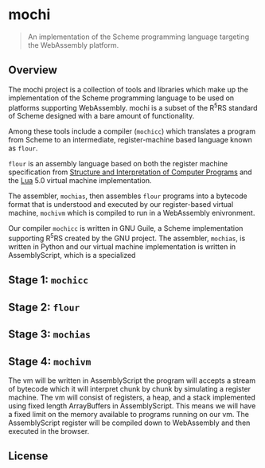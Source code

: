 # mochi

> An implementation of the Scheme programming language targeting the WebAssembly platform.

## Overview

The mochi project is a collection of tools and libraries which make up the implementation of the Scheme programming language to be used on platforms supporting WebAssembly. mochi is a subset of the R<sup>5</sup>RS standard of Scheme designed with a bare amount of functionality. 

Among these tools include a compiler (`mochicc`) which translates a program from Scheme to an intermediate, register-machine based language known as `flour`.

`flour` is an assembly language based on both the register machine specification from [Structure and Interpretation of Computer Programs](https://sarabander.github.io/sicp/html/) and the [Lua](https://www.lua.org/doc/jucs05.pdf) 5.0 virtual machine implementation.

The assembler, `mochias`, then assembles `flour` programs into a bytecode format that is understood and executed by our register-based virtual machine, `mochivm` which is compiled to run in a WebAssembly enivronment.

Our compiler `mochicc` is written in GNU Guile, a Scheme implementation supporting R<sup>5</sup>RS created by the GNU project. The assembler, `mochias`, is written in Python and our virtual machine implementation is written in AssemblyScript, which is a specialized

## Stage 1: `mochicc`

## Stage 2: `flour`

## Stage 3: `mochias`

## Stage 4: `mochivm`
The vm will be written in AssemblyScript the program will accepts a stream of bytecode which it will interpret chunk by chunk by simulating a register machine. The vm will consist of registers, a heap, and a stack implemented using fixed length ArrayBuffers in AssemblyScript. This means we will have a fixed limit on the memory available to programs running on our vm.
The AssemblyScript register will be compiled down to WebAssembly and then executed in the browser.


## License

